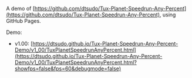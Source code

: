 A demo of [https://github.com/dtsudo/Tux-Planet-Speedrun-Any-Percent](https://github.com/dtsudo/Tux-Planet-Speedrun-Any-Percent), using GitHub Pages.

Demo:

* v1.00: [https://dtsudo.github.io/Tux-Planet-Speedrun-Any-Percent-Demo/v1_00/TuxPlanetSpeedrunAnyPercent.html](https://dtsudo.github.io/Tux-Planet-Speedrun-Any-Percent-Demo/v1_00/TuxPlanetSpeedrunAnyPercent.html?showfps=false&fps=60&debugmode=false)
